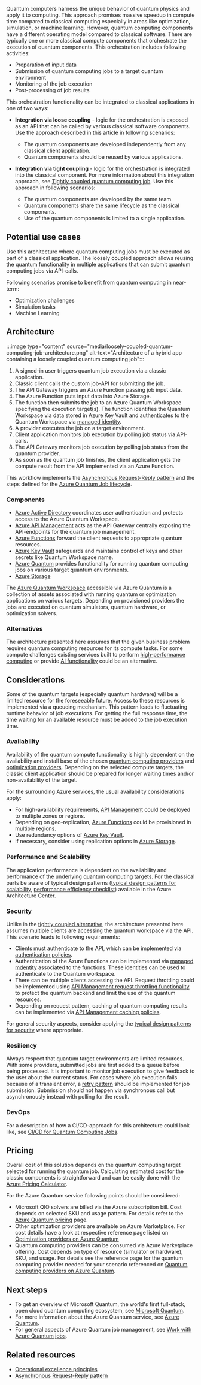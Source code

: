 Quantum computers harness the unique behavior of quantum physics and apply it to computing. This approach promises massive speedup in compute time compared to classical computing especially in areas like optimization, simulation, or machine learning. However, quantum computing components have a different operating model compared to classical software. There are typically one or more classical compute components that orchestrate the execution of quantum components. This orchestration includes following activities:

* Preparation of input data
* Submission of quantum computing jobs to a target quantum environment
* Monitoring of the job execution
* Post-processing of job results

This orchestration functionality can be integrated to classical applications in one of two ways:

* **Integration via loose coupling** - logic for the orchestration is exposed as an API that can be called by various classical software components. Use the approach described in this article in following scenarios:
  * The quantum components are developed independently from any classical client application.
  * Quantum components should be reused by various applications.

* **Integration via tight coupling** - logic for the orchestration is integrated into the classical component. For more information about this integration approach, see [Tightly coupled quantum computing job](tightly-coupled-quantum-computing-job-content.md). Use this approach in following scenarios:
  * The quantum components are developed by the same team.
  * Quantum components share the same lifecycle as the classical components.
  * Use of the quantum components is limited to a single application.

## Potential use cases

Use this architecture where quantum computing jobs must be executed as part of a classical application. The loosely coupled approach allows reusing the quantum functionality in multiple applications that can submit quantum computing jobs via API-calls.

Following scenarios promise to benefit from quantum computing in near-term:

* Optimization challenges
* Simulation tasks
* Machine Learning

## Architecture

:::image type="content" source="media/loosely-coupled-quantum-computing-job-architecture.png" alt-text="Architecture of a hybrid app containing a loosely coupled quantum computing job":::

1. A signed-in user triggers quantum job execution via a classic application.
1. Classic client calls the custom job-API for submitting the job.
1. The API Gateway triggers an Azure Function passing job input data.
1. The Azure Function puts input data into Azure Storage.
1. The function then submits the job to an Azure Quantum Workspace specifying the execution target(s). The function identifies the Quantum Workspace via data stored in Azure Key Vault and authenticates to the Quantum Workspace via [managed identity](/azure/active-directory/managed-identities-azure-resources/overview).
1. A provider executes the job on a target environment.
1. Client application monitors job execution by polling job status via API-calls.
1. The API Gateway monitors job execution by polling job status from the quantum provider.
1. As soon as the quantum job finishes, the client application gets the compute result from the API implemented via an Azure Function.

This workflow implements the [Asynchronous Request-Reply pattern](../../patterns/async-request-reply.md) and the steps defined for the [Azure Quantum Job lifecycle](/azure/quantum/how-to-work-with-jobs#job-lifecycle).

### Components

* [Azure Active Directory](https://azure.microsoft.com/services/active-directory) coordinates user authentication and protects access to the Azure Quantum Workspace.
* [Azure API Management](https://azure.microsoft.com/services/api-management) acts as the API Gateway centrally exposing the API-endpoints for the quantum job management.
* [Azure Functions](https://azure.microsoft.com/services/functions) forward the client requests to appropriate quantum resources.
* [Azure Key Vault](https://azure.microsoft.com/services/key-vault) safeguards and maintains control of keys and other secrets like Quantum Workspace name.
* [Azure Quantum](https://azure.microsoft.com/services/quantum) provides functionality for running quantum computing jobs on various target quantum environments.
* [Azure Storage](https://azure.microsoft.com/services/storage)

The [Azure Quantum Workspace](/azure/quantum/how-to-create-workspace) accessible via Azure Quantum is a collection of assets associated with running quantum or optimization applications on various targets. Depending on provisioned providers the jobs are executed on quantum simulators, quantum hardware, or optimization solvers.

### Alternatives

The architecture presented here assumes that the given business problem requires quantum computing resources for its compute tasks. For some compute challenges existing services built to perform [high-performance computing](https://azure.microsoft.com/solutions/high-performance-computing/) or provide [AI functionality](https://azure.microsoft.com/overview/ai-platform/) could be an alternative.

## Considerations

Some of the quantum targets (especially quantum hardware) will be a limited resource for the foreseeable future. Access to these resources is implemented via a queueing mechanism. This pattern leads to fluctuating runtime behavior of job executions. For getting the full response time, the time waiting for an available resource must be added to the job execution time.

### Availability

Availability of the quantum compute functionality is highly dependent on the availability and install base of the chosen [quantum computing providers](/azure/quantum/qc-target-list) and [optimization providers](/azure/quantum/qio-target-list). Depending on the selected compute targets, the classic client application should be prepared for longer waiting times and/or non-availability of the target.

For the surrounding Azure services, the usual availability considerations apply:

* For high-availability requirements, [API Management](https://docs.microsoft.com/azure/api-management/api-management-howto-deploy-multi-region) could be deployed to multiple zones or regions.
* Depending on geo-replication, [Azure Functions](https://docs.microsoft.com/azure/azure-functions/functions-geo-disaster-recovery) could be provisioned in multiple regions.
* Use redundancy options of [Azure Key Vault](/azure/key-vault/general/disaster-recovery-guidance).
* If necessary, consider using replication options in [Azure Storage](/azure/storage/common/storage-redundancy).

### Performance and Scalability

The application performance is dependent on the availability and performance of the underlying quantum computing targets. For the classical parts be aware of typical design patterns ([typical design patterns for scalability](/azure/architecture/framework/scalability/performance-efficiency-patterns), [performance efficiency checklist](/azure/architecture/framework/scalability/performance-efficiency)) available in the Azure Architecture Center.

### Security

Unlike in the [tightly coupled alternative](tightly-coupled-quantum-computing-job), the architecture presented here assumes multiple clients are accessing the quantum workspace via the API. This scenario leads to following requirements:

* Clients must authenticate to the API, which can be implemented via [authentication policies](/azure/api-management/api-management-authentication-policies).
* Authentication of the Azure Functions can be implemented via [managed mdentity](/azure/active-directory/managed-identities-azure-resources/overview) associated to the functions. These identities can be used to authenticate to the Quantum workspace.
* There can be multiple clients accessing the API. Request throttling could be implemented using [API Management request throttling functionality](/azure/api-management/api-management-sample-flexible-throttling) to protect the quantum backend and limit the use of the quantum resources.
* Depending on request pattern, caching of quantum computing results can be implemented via [API Management caching policies](/azure/api-management/api-management-caching-policies).

For general security aspects, consider applying the [typical design patterns for security](/azure/architecture/framework/security/security-patterns) where appropriate.

### Resiliency

Always respect that quantum target environments are limited resources. With some providers, submitted jobs are first added to a queue before being processed. It is important to monitor job execution to give feedback to the user about the current status. For cases where job execution fails because of a transient error, a [retry pattern](/azure/architecture/patterns/retry) should be implemented for job submission. Submission should not happen via synchronous call but asynchronously instead with polling for the result.

### DevOps

For a description of how a CI/CD-approach for this architecture could look like, see [CI/CD for Quantum Computing Jobs](../../solution-ideas/articles/cicd-for-quantum-computing-jobs).

## Pricing

Overall cost of this solution depends on the quantum computing target selected for running the quantum job. Calculating estimated cost for the classic components is straightforward and can be easily done with the [Azure Pricing Calculator](https://azure.microsoft.com/pricing/calculator/).

For the Azure Quantum service following points should be considered:

* Microsoft QIO solvers are billed via the Azure subscription bill. Cost depends on selected SKU and usage pattern. For details refer to the [Azure Quantum pricing](https://azure.microsoft.com/pricing/details/azure-quantum/) page.
* Other optimization providers are available on Azure Marketplace. For cost details have a look at respective reference page listed on [Optimization providers on Azure Quantum](https://docs.microsoft.com/azure/quantum/qio-target-list)
* Quantum computing providers can be consumed via Azure Marketplace offering. Cost depends on type of resource (simulator or hardware), SKU, and usage. For details see the reference page for the quantum computing provider needed for your scenario referenced on [Quantum computing providers on Azure Quantum](https://docs.microsoft.com/azure/quantum/qc-target-list).

## Next steps

* To get an overview of Microsoft Quantum, the world's first full-stack, open cloud quantum computing ecosystem, see [Microsoft Quantum](https://azure.microsoft.com/solutions/quantum-computing/).
* For more information about the Azure Quantum service, see [Azure Quantum](https://azure.microsoft.com/services/quantum/).
* For general aspects of Azure Quantum job management, see [Work with Azure Quantum jobs](/azure/quantum/how-to-work-with-jobs).

## Related resources

* [Operational excellence principles](../../framework/devops/principles.md)
* [Asynchronous Request-Reply pattern](../../patterns/async-request-reply.md)
